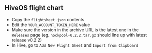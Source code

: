 ## HiveOS flight chart

- Copy the `flightsheet.json` contents
- Edit the `YOUR_ACCOUNT_TOKEN_HERE` value
- Make sure the version in the archive URL is the latest one in the `Releases` page (eg. `nockpool-0.2.2.tar.gz` should line up with latest release v0.2.2)
- In Hive, go to `Add New Flight Sheet` and `Import from Clipboard`